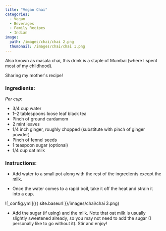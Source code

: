 ```yaml
---
title: "Vegan Chai"
categories:
  - Vegan
  - Beverages
  - Family Recipes
  - Indian
image:
  path: /images/chai/chai 2.png
  thumbnail: /images/chai/chai 1.png
---
```


Also known as masala chai, this drink is a staple of Mumbai (where I spent most of my childhood).

Sharing my mother's recipe! 

### Ingredients:

_Per cup:_ 

* 3/4 cup water
* 1–2 tablespoons loose leaf black tea
* Pinch of ground cardamom
* 2 mint leaves
* 1/4 inch ginger, roughly chopped (substitute with pinch of ginger powder)
* Pinch of fennel seeds
* 1 teaspoon sugar (optional)
* 1/4 cup oat milk 


### Instructions:

* Add water to a small pot along with the rest of the ingredients except the milk. 

* Once the water comes to a rapid boil, take it off the heat and strain it into a cup. 

![_config.yml]({{ site.baseurl }}/images/chai/chai 3.png)

* Add the sugar (if using) and the milk. Note that oat milk is usually slightly sweetened already, so you may not need to add the sugar (I personally like to go without it). Stir and enjoy!
